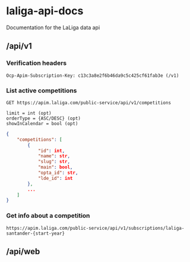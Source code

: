 # laliga-api-docs
Documentation for the LaLiga data api

## /api/v1

### Verification headers
```
Ocp-Apim-Subscription-Key: c13c3a8e2f6b46da9c5c425cf61fab3e (/v1)
```

### List active competitions
```curl
GET https://apim.laliga.com/public-service/api/v1/competitions
```
```
limit = int (opt)
orderType = {ASC/DESC} (opt)
showInCalendar = bool (opt)
```
```json
{
    "competitions": [
        {
            "id": int,
            "name": str,
            "slug": str,
            "main": bool,
            "opta_id": str,
            "lde_id": int
        }, 
        ...
    ]
}
```

### Get info about a competition
```
https://apim.laliga.com/public-service/api/v1/subscriptions/laliga-santander-{start-year} 
```

## /api/web